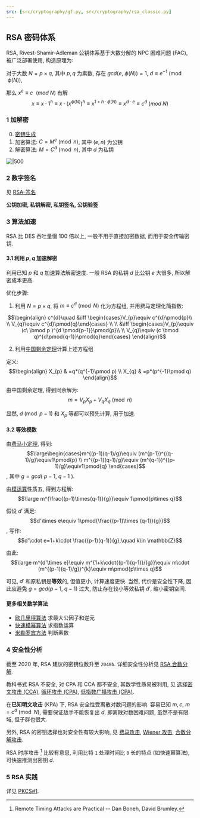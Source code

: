 ```yaml
---
src: [src/cryptography/gf.py, src/cryptography/rsa_classic.py]
---
```


## RSA 密码体系

RSA, Rivest-Shamir-Adleman 公钥体系基于大数分解的 NPC 困难问题 (FAC), 被广泛部署使用, 构造原理为:

对于大数 $N=p\times q$, 其中 $p,q$ 为素数, 存在 $gcd(e,\ \phi(N))=1$, ${} d\equiv e^{-1}\pmod{\phi(N)} {}$,   

那么 $x^{e}\equiv c\ \   (mod\; N)$ 有解 $$x\equiv x\cdot 1^{h}\equiv x\cdot (x^{\phi(N)})^{h}\equiv x^{1+h\cdot \phi(N)}\equiv x^{d\cdot e}\equiv c^{d}\ (mod\; N)$$

### 1 加解密

0. [密钥生成](RSA-密钥生成.md)
1. 加密算法: $C=M^{e}\pmod n$, 其中 $(e,n)$ 为公钥
2. 解密算法: $M=C^{d}\pmod n$, 其中 $d$ 为私钥

![|500](../../../../attach/密码学_RSA.png)

### 2 数字签名

见 [RSA-签名](RSA-签名.md)

**公钥加密, 私钥解密, 私钥签名, 公钥验签**

### 3 算法加速

RSA 比 DES 吞吐量慢 100 倍以上, 一般不用于直接加密数据, 而用于安全传输密钥.

#### 3.1 利用 $p,q$ 加速解密

利用已知 $p$ 和 $q$ 加速算法解密速度. 一般 RSA 的私钥 $d$ 比公钥 $e$ 大很多, 所以解密成本更高.  

优化步骤:

1. 利用 $N=p\times q$, 将 ${} m \equiv c^{d}\pmod{N} {}$ 化为方程组, 并用费马定理化简指数:

$$\begin{align}
c^{d}\quad &\iff  \begin{cases}V_{p}\equiv c^{d}\pmod{p}\\ \\ V_{q}\equiv c^{d}\pmod{q}\end{cases} \\ \\
 &\iff \begin{cases}V_{p}\equiv (c\ \bmod p )^{d \pmod{p-1}}\pmod{p}\\ \\ V_{q}\equiv (c \bmod q)^{d\pmod{q-1}}\pmod{q}\end{cases}
\end{align}$$

2. 利用[中国剩余定理](../../../../Math/数论/中国剩余定理.md)计算上述方程组

定义: $$\begin{align}
X_{p} & =q*(q^{-1}\pmod p) \\
X_{q} & =p*(p^{-1}\pmod q)
\end{align}$$ 

由中国剩余定理, 得到同余解为: $$m=V_{p}X_{p}+V_{q}X_{q}\pmod n$$

显然, $d\pmod{p-1}$ 和 $X_p$ 等都可以预先计算, 用于加速.

#### 3.2 等效模数

由[费马小定理](Math/数论/欧拉定理.md), 得到: $$\large\begin{cases}m^{(p-1)(q-1)/g}\equiv (m^{p-1})^{(q-1)/g}\equiv1\pmod{p} \\ m^{(p-1)(q-1)/g}\equiv (m^{q-1})^{(p-1)/g}\equiv1\pmod{q} \end{cases}$$, 其中 $g=gcd(\ p-1,\ q-1\ )$.

由[模运算](Math/数论/模运算.md)性质五, 得到方程解: $$\large m^{\frac{(p-1)\times(q-1)}{g}}\equiv 1\pmod{p\times q}$$

假设 $d'$ 满足: $$d'\times e\equiv 1\pmod{\frac{(p-1)\times (q-1)}{g}}$$, 写作: $$d'\cdot e=1+k\cdot \frac{(p-1)(q-1)}{g},\quad k\in \mathbb{Z}$$

由此: $$\large m^{d'\times e}\equiv m^{1+k\cdot{(p-1)(q-1)}/{g}}\equiv m\cdot (m^{(p-1)(q-1)/g})^{k}\equiv m\pmod{p\times q}$$

可见, $d'$ 和原私钥是**等效**的, 但值更小, 计算速度更快. 当然, 代价是安全性下降, 因此应避免 $g=gcd(p-1,\ q-1)$ 过大, 防止存在较小等效私钥 $d'$, 缩小密钥空间.

#### 更多相关数学算法

- [欧几里得算法](../../../../Math/数论/欧几里得算法.md) 求最大公因子和逆元
- [快速模幂算法](../../../../Math/数论/快速模幂算法.md) 求指数运算
- [米勒罗宾方法](../../../../Math/数论/素性检测-米勒罗宾方法.md) 判断素数

### 4 安全性分析

截至 2020 年, RSA 建议的密钥位数升至 `2048b`. 详细安全性分析见 [RSA 合数分解](RSA-攻击/RSA-合数分解.md).  

教科书式 RSA 不安全, 对 CPA 和 CCA 都不安全, 其数学性质易被利用, 见 [选择密文攻击 (CCA)](RSA-攻击/RSA-选择密文攻击.md), [循环攻击 (CPA)](RSA-攻击/RSA-循环攻击.md), [低指数广播攻击 (CPA)](RSA-攻击/RSA-低指数广播攻击.md).

在**已知明文攻击** (KPA) 下, RSA 安全性受离散对数问题的影响. 容易已知 $m,c$, $m=c^{d}\pmod{N}$, 需要保证敌手不能恢复出 $d$, 即离散对数困难问题, 虽然不是有限域, 但子群也很大.

另外, RSA 的密钥选择也对安全性有较大影响, 见 [费马攻击](RSA-攻击/RSA-费马攻击.md), [Wiener 攻击](Security/密码学/公钥密码/RSA/RSA-攻击/RSA-维纳攻击.md), [合数分解攻击](RSA-攻击/RSA-合数分解.md).

RSA 时序攻击 [^1] 比较有意思, 利用比特 `1` 处理时间比 `0` 长的特点 (如快速幂算法), 可快速推测出密钥 $d$. 

[^1]: Remote Timing Attacks are Practical -- Dan Boneh, David Brumley.

### 5 RSA 实践

详见 [PKCS#1](PKCS1.md).
